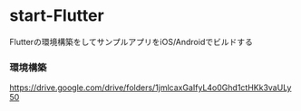 # start-Flutter
Flutterの環境構築をしてサンプルアプリをiOS/Androidでビルドする

### 環境構築
https://drive.google.com/drive/folders/1jmlcaxGaIfyL4o0Ghd1ctHKk3vaULy50
